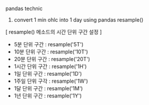 pandas technic
1. convert 1 min ohlc into 1 day  using pandas resample()

[ resample() 메소드의 시간 단위 구간 설정 ]
- 5분 단위 구간     : resample('5T')
- 10분 단위 구간    : resample('10T')
- 20분 단위 구간    : resample('20T')
- 1시간 단위 구간   : resample('1H')
- 1일 단위 구간     : resample('1D')
- 1주일 단위 구각   : resample('1W')
- 1달 단위 구간     : resample('1M')
- 1년 단위 구간     : resample('1Y')




